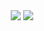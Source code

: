 <center>
<img src="https://capsule-render.vercel.app/api?type=wave&color=auto&height=300&section=header&text=KimJinhyeon&fontSize=90">
<a href="https://www.instagram.com/hyeon._.2007/" target="_blank">
    <img src="https://img.shields.io/badge/instagram-E4405F?style=flat-square">
</a>
</center>
